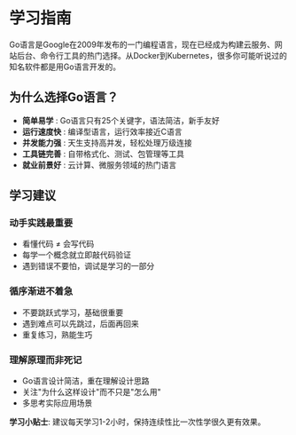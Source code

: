 # 学习指南

Go语言是Google在2009年发布的一门编程语言，现在已经成为构建云服务、网站后台、命令行工具的热门选择。从Docker到Kubernetes，很多你可能听说过的知名软件都是用Go语言开发的。

## 为什么选择Go语言？

- **简单易学** : Go语言只有25个关键字，语法简洁，新手友好
- **运行速度快** : 编译型语言，运行效率接近C语言
- **并发能力强** : 天生支持高并发，轻松处理万级连接
- **工具链完善** : 自带格式化、测试、包管理等工具
- **就业前景好** : 云计算、微服务领域的热门语言

## 学习建议

### 动手实践最重要
- 看懂代码 ≠ 会写代码
- 每学一个概念就立即敲代码验证
- 遇到错误不要怕，调试是学习的一部分

### 循序渐进不着急
- 不要跳跃式学习，基础很重要
- 遇到难点可以先跳过，后面再回来
- 重复练习，熟能生巧

### 理解原理而非死记
- Go语言设计简洁，重在理解设计思路
- 关注"为什么这样设计"而不只是"怎么用"
- 多思考实际应用场景

**学习小贴士**: 建议每天学习1-2小时，保持连续性比一次性学很久更有效果。 